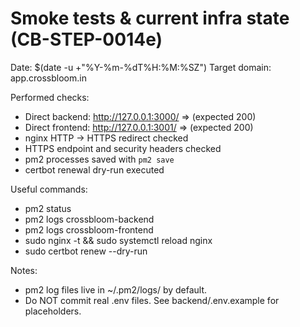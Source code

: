 # Smoke tests & current infra state (CB-STEP-0014e)

Date: $(date -u +"%Y-%m-%dT%H:%M:%SZ")
Target domain: app.crossbloom.in

Performed checks:
- Direct backend: http://127.0.0.1:3000/  => (expected 200)
- Direct frontend: http://127.0.0.1:3001/ => (expected 200)
- nginx HTTP -> HTTPS redirect checked
- HTTPS endpoint and security headers checked
- pm2 processes saved with `pm2 save`
- certbot renewal dry-run executed

Useful commands:
- pm2 status
- pm2 logs crossbloom-backend
- pm2 logs crossbloom-frontend
- sudo nginx -t && sudo systemctl reload nginx
- sudo certbot renew --dry-run

Notes:
- pm2 log files live in ~/.pm2/logs/ by default.
- Do NOT commit real .env files. See backend/.env.example for placeholders.

